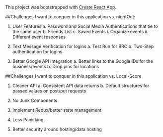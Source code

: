 This project was bootstrapped with [Create React App](https://github.com/facebookincubator/create-react-app).

##Challenges I want to conquer in this application vs. nightOut:

1. User Features
  a. Password and Social Media Authentications that tie to the same user
  b. Friends List
  c. Saved Events
    i. Organize events
    ii. Different event responses

2. Text Message Verification for logins
  a. Test Run for BRC
  b. Two-Step authentication for logins

3. Better Google API Integration
  a. Better links to the Google IDs for the business/events
  b. Drop pins for locations

  ##Challenges I want to conquer in this application vs. Local-Score

1. Cleaner API 
    a. Consistent API data returns
    b. Default structures for passed values on post/put requests

2. No Junk Components

3. Implement Redux/better state management

4. Less Panicking.

5. Better security around hosting/data hosting
